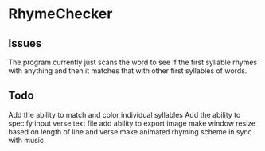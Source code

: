 # RhymeChecker

## Issues
The program currently just scans the word to see if the first syllable rhymes
with anything and then it matches that with other first syllables of words. 

## Todo
Add the ability to match and color individual syllables
Add the ability to specify input verse text file
add ability to export image
make window resize based on length of line and verse
make animated rhyming scheme in sync with music
